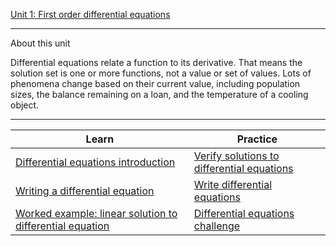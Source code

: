 
[Unit 1: First order differential equations](https://www.khanacademy.org/math/differential-equations/first-order-differential-equations)

---

About this unit

Differential equations relate a function to its derivative. That means the solution set is one or more functions, not a value or set of values. Lots of phenomena change based on their current value, including population sizes, the balance remaining on a loan, and the temperature of a cooling object.

--- 

| Learn | Practice |
|-|-|
| [Differential equations introduction](Differential%20equations%20introduction) | [Verify solutions to differential equations](Verify%20solutions%20to%20differential%20equations) |
| [Writing a differential equation](Writing%20a%20differential%20equation) | [Write differential equations](Write%20differential%20equations)|
| [Worked example: linear solution to differential equation](linear%20solution%20to%20differential%20equation) | [Differential equations challenge](Differential%20equations%20challenge)|
